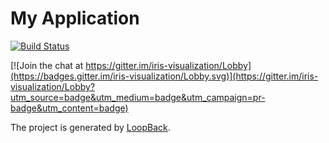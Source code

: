 # My Application

[![Build Status](https://api.travis-ci.org/gowravshekar/iris.png)](https://api.travis-ci.org/gowravshekar/iris)

[![Join the chat at https://gitter.im/iris-visualization/Lobby](https://badges.gitter.im/iris-visualization/Lobby.svg)](https://gitter.im/iris-visualization/Lobby?utm_source=badge&utm_medium=badge&utm_campaign=pr-badge&utm_content=badge)

The project is generated by [LoopBack](http://loopback.io).
